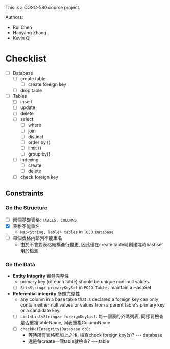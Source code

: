 This is a COSC-580 course project.

Authors:
- Rui Chen
- Haoyang Zhang
- Kevin Qi

# Checklist
- [ ] Database
  - [ ] create table
    - [ ] create foreign key
  - [ ] drop table 
- [ ] Tables
  - [ ] insert
  - [ ] update
  - [ ] delete
  - [ ] select
    - [ ] where
    - [ ] join
    - [ ] distinct
    - [ ] order by ()
    - [ ] limit ()
    - [ ] group by()
  - [ ] Indexing
    - [ ] create
    - [ ] delete
  - [ ] check foreign key 

## Constraints
### On the Structure
- [ ] 兩個基礎表格: `TABLES, COLUMNS`
- [X] 表格不能重名
  - `Map<String, Table> tables`  in `TOJO.Database`
- [ ] 每個表格內部列不能重名
  - 由於不會對表格結構進行變更, 因此僅在create table時創建臨時hashset用於檢測

### On the Data
- **Entity Integrity** 實體完整性
  - primary key (of each table) should be unique non-null values.
  - [ ] `Set<String> primaryKeySet` in `POJO.Table` : maintain a HashSet
- **Referential integrity** 參照完整性
  - any column in a base table that is declared a foreign key can only contain either null values or values from a parent table's primary key or a candidate key.
  - [ ] `List<List<String>> foreignKeyList`: 每一個表的外碼列表. 同樣要檢查是否重複tableName, 同表重複ColumnName
  - [ ] `checkRefIntegrity(Database db)`:
    - 等待所有表格都加上之後, 檢查check foreign key(s)? --- database
    - 還是每create一個table就檢查? --- table
